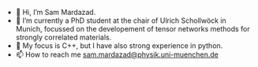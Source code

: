 - 👋 Hi, I’m Sam Mardazad.
- 👀 I’m currently a PhD student at the chair of Ulrich Schollwöck in Munich, focussed on the developement of tensor networks methods for strongly correlated materials.
- 🌱 My focus is C++, but I have also strong experience in python.
- 📫 How to reach me sam.mardazad@physik.uni-muenchen.de

<!---
sam-11100/sam-11100 is a ✨ special ✨ repository because its `README.md` (this file) appears on your GitHub profile.
You can click the Preview link to take a look at your changes.
--->
